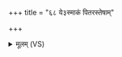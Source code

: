 +++
title = "६८ ये३स्माकं पितरस्तेषाम्"

+++
<details><summary>मूलम् (VS)</summary>

ये॒३॒॑स्माकं॑पि॒तर॒स्तेषां॑ ब॒र्हिर॑सि ॥
</details>